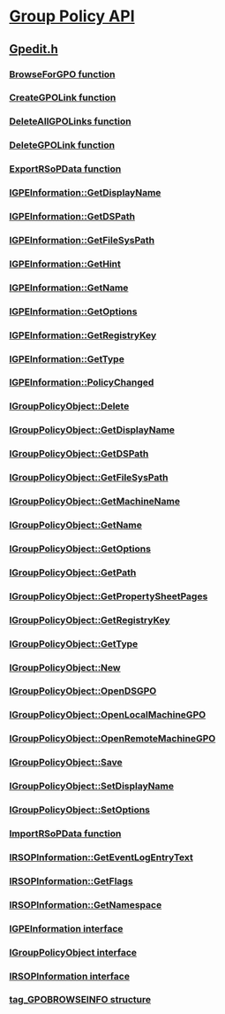 # [Group Policy API](../_policy/index.md)
## [Gpedit.h](index.md)
### [BrowseForGPO function](../gpedit/nf-gpedit-browseforgpo.md)
### [CreateGPOLink function](../gpedit/nf-gpedit-creategpolink.md)
### [DeleteAllGPOLinks function](../gpedit/nf-gpedit-deleteallgpolinks.md)
### [DeleteGPOLink function](../gpedit/nf-gpedit-deletegpolink.md)
### [ExportRSoPData function](../gpedit/nf-gpedit-exportrsopdata.md)
### [IGPEInformation::GetDisplayName](../gpedit/nf-gpedit-igpeinformation-getdisplayname.md)
### [IGPEInformation::GetDSPath](../gpedit/nf-gpedit-igpeinformation-getdspath.md)
### [IGPEInformation::GetFileSysPath](../gpedit/nf-gpedit-igpeinformation-getfilesyspath.md)
### [IGPEInformation::GetHint](../gpedit/nf-gpedit-igpeinformation-gethint.md)
### [IGPEInformation::GetName](../gpedit/nf-gpedit-igpeinformation-getname.md)
### [IGPEInformation::GetOptions](../gpedit/nf-gpedit-igpeinformation-getoptions.md)
### [IGPEInformation::GetRegistryKey](../gpedit/nf-gpedit-igpeinformation-getregistrykey.md)
### [IGPEInformation::GetType](../gpedit/nf-gpedit-igpeinformation-gettype.md)
### [IGPEInformation::PolicyChanged](../gpedit/nf-gpedit-igpeinformation-policychanged.md)
### [IGroupPolicyObject::Delete](../gpedit/nf-gpedit-igrouppolicyobject-delete.md)
### [IGroupPolicyObject::GetDisplayName](../gpedit/nf-gpedit-igrouppolicyobject-getdisplayname.md)
### [IGroupPolicyObject::GetDSPath](../gpedit/nf-gpedit-igrouppolicyobject-getdspath.md)
### [IGroupPolicyObject::GetFileSysPath](../gpedit/nf-gpedit-igrouppolicyobject-getfilesyspath.md)
### [IGroupPolicyObject::GetMachineName](../gpedit/nf-gpedit-igrouppolicyobject-getmachinename.md)
### [IGroupPolicyObject::GetName](../gpedit/nf-gpedit-igrouppolicyobject-getname.md)
### [IGroupPolicyObject::GetOptions](../gpedit/nf-gpedit-igrouppolicyobject-getoptions.md)
### [IGroupPolicyObject::GetPath](../gpedit/nf-gpedit-igrouppolicyobject-getpath.md)
### [IGroupPolicyObject::GetPropertySheetPages](../gpedit/nf-gpedit-igrouppolicyobject-getpropertysheetpages.md)
### [IGroupPolicyObject::GetRegistryKey](../gpedit/nf-gpedit-igrouppolicyobject-getregistrykey.md)
### [IGroupPolicyObject::GetType](../gpedit/nf-gpedit-igrouppolicyobject-gettype.md)
### [IGroupPolicyObject::New](../gpedit/nf-gpedit-igrouppolicyobject-new.md)
### [IGroupPolicyObject::OpenDSGPO](../gpedit/nf-gpedit-igrouppolicyobject-opendsgpo.md)
### [IGroupPolicyObject::OpenLocalMachineGPO](../gpedit/nf-gpedit-igrouppolicyobject-openlocalmachinegpo.md)
### [IGroupPolicyObject::OpenRemoteMachineGPO](../gpedit/nf-gpedit-igrouppolicyobject-openremotemachinegpo.md)
### [IGroupPolicyObject::Save](../gpedit/nf-gpedit-igrouppolicyobject-save.md)
### [IGroupPolicyObject::SetDisplayName](../gpedit/nf-gpedit-igrouppolicyobject-setdisplayname.md)
### [IGroupPolicyObject::SetOptions](../gpedit/nf-gpedit-igrouppolicyobject-setoptions.md)
### [ImportRSoPData function](../gpedit/nf-gpedit-importrsopdata.md)
### [IRSOPInformation::GetEventLogEntryText](../gpedit/nf-gpedit-irsopinformation-geteventlogentrytext.md)
### [IRSOPInformation::GetFlags](../gpedit/nf-gpedit-irsopinformation-getflags.md)
### [IRSOPInformation::GetNamespace](../gpedit/nf-gpedit-irsopinformation-getnamespace.md)
### [IGPEInformation interface](../gpedit/nn-gpedit-igpeinformation.md)
### [IGroupPolicyObject interface](../gpedit/nn-gpedit-igrouppolicyobject.md)
### [IRSOPInformation interface](../gpedit/nn-gpedit-irsopinformation.md)
### [tag_GPOBROWSEINFO structure](../gpedit/ns-gpedit-tag_gpobrowseinfo.md)
